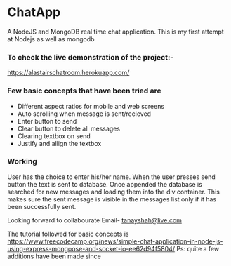 # ChatApp
A NodeJS and MongoDB real time chat application.
This is my first attempt at Nodejs as well as mongodb

### To check the live demonstration of the project:- 
https://alastairschatroom.herokuapp.com/

### Few basic concepts that have been tried are
- Different aspect ratios for mobile and web screens
- Auto scrolling when message is sent/recieved
- Enter button to send
- Clear button to delete all messages
- Clearing textbox on send
- Justify and allign the textbox

### Working
User has the choice to enter his/her name.
When the user presses send button the text is sent to database. Once appended the database is searched for new messages and loading them into the div container.
This makes sure the sent message is visible in the messages list only if it has been successfully sent.

Looking forward to collabourate
Email- tanayshah@live.com


The tutorial followed for basic concepts is
https://www.freecodecamp.org/news/simple-chat-application-in-node-js-using-express-mongoose-and-socket-io-ee62d94f5804/
Ps: quite a few additions have been made since
